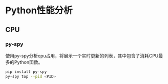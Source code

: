 Python性能分析
=

## CPU
### py-spy
使用py-spy分析cpu占用，将展示一个实时更新的列表，其中包含了消耗CPU最多的Python函数。
```bash
pip install py-spy
py-spy top --pid <PID>
```